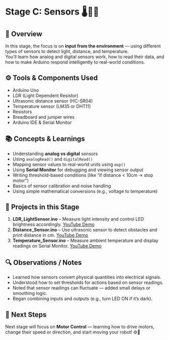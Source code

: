 # Stage C: Sensors 🌡️📏💡

## 🧠 Overview
In this stage, the focus is on **input from the environment** — using different types of sensors to detect light, distance, and temperature.  
You’ll learn how analog and digital sensors work, how to read their data, and how to make Arduino respond intelligently to real-world conditions.

## ⚙️ Tools & Components Used
- Arduino Uno  
- LDR (Light Dependent Resistor)  
- Ultrasonic distance sensor (HC-SR04)  
- Temperature sensor (LM35 or DHT11)  
- Resistors  
- Breadboard and jumper wires  
- Arduino IDE & Serial Monitor  

## 📚 Concepts & Learnings
- Understanding **analog vs digital** sensors  
- Using `analogRead()` and `digitalRead()`  
- Mapping sensor values to real-world units using `map()`  
- Using **Serial Monitor** for debugging and viewing sensor output  
- Writing threshold-based conditions (like “if distance < 10cm → stop motor”)  
- Basics of sensor calibration and noise handling  
- Using simple mathematical conversions (e.g., voltage to temperature)  

## 🧩 Projects in this Stage
1. **LDR_LightSensor.ino** – Measure light intensity and control LED brightness accordingly.   [YouTube Demo](https://www.youtube.com)
2. **Distance_Sensor.ino** – Use ultrasonic sensor to detect obstacles and print distance in cm.   [YouTube Demo](https://www.youtube.com)
3. **Temperature_Sensor.ino** – Measure ambient temperature and display readings on Serial Monitor.   [YouTube Demo](https://www.youtube.com)

## 🔍 Observations / Notes
- Learned how sensors convert physical quantities into electrical signals.  
- Understood how to set thresholds for actions based on sensor readings.  
- Noted that sensor readings can fluctuate — added small delays or smoothing logic.  
- Began combining inputs and outputs (e.g., turn LED ON if it’s dark).  

## 🚀 Next Steps
Next stage will focus on **Motor Control** — learning how to drive motors, change their speed or direction, and start moving your robot! ⚙️🤖

